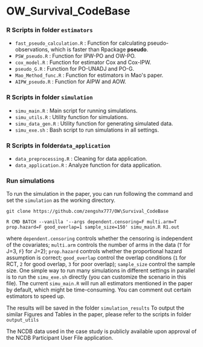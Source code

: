 # OW_Survival_CodeBase
### R Scripts in  folder ```estimators```

* ```fast_pseudo_calculation.R``` : Function for calculating pseudo-observations, which is faster than Rpackage **pseudo**.
* ```PSW_pseudo.R``` : Function for IPW-PO and OW-PO.
* ```cox_model.R```  : Function for estimator Cox and Cox-IPW.
* ```pseudo_G.R```  : Function for PO-UNADJ and PO-G.
* ```Mao_Method_func.R```  : Function for estimators in Mao's paper.
* ```AIPW_pseudo.R```  : Function for AIPW and AOW.

### R Scripts in folder ```simulation```

* ```simu_main.R``` : Main script for running simulations.
* ```simu_utils.R``` :  Utility function for simulations.
* ```simu_data_gen.R```  : Utility function for generating simulated data.
* ```simu_exe.sh```  : Bash script to run simulations in all settings.

### R Scripts in  folder```data_application```

* ```data_preprocessing.R``` : Cleaning for data application.
* ```data_application.R``` :  Analyze function for data application.

### Run simulations

To run the simulation in the paper, you can run following the command and set the ```simulation``` as the working directory.
```
git clone https://github.com/zengshx777/OW\Survival_CodeBase

R CMD BATCH --vanilla '--args dependent.censoring=F multi.arm=T prop.hazard=F good_overlap=1 sample_size=150' simu_main.R R1.out
```


where ```dependent.censoring``` controls whether the censoring is independent of the covariates; ```multi.arm``` controls the number of arms in the data (```T``` for J=3, ```F```} for J=2); ```prop.hazard``` controls whether the proportional hazard assumption is correct; ```good_overlap``` control the overlap conditions (```1``` for RCT, ```2``` for good overlap, ```3``` for poor overlap); ```sample_size``` control the sample size. One simple way to run many simulations in different settings in parallel is to run the ```simu_exe.sh``` directly (you can customize the scenario in this file). The current ```simu_main.R``` will run all estimators mentioned in the paper by default, which might be time-consuming. You can comment out certain estimators to speed up.

The results will be saved in the folder ```simulation_results``` To output the similar Figures and Tables in the paper, please refer to the scripts in folder ```output_utils```

The NCDB data used in the case study is publicly available upon approval of the NCDB Participant User File application.
